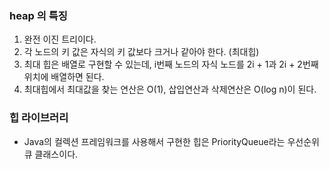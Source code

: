 ### heap 의 특징 
1. 완전 이진 트리이다. 
2. 각 노드의 키 값은 자식의 키 값보다 크거나 같아야 한다. (최대힙)
3. 최대 힙은 배열로 구현할 수 있는데, i번째 노드의 자식 노드를 2i + 1과 2i + 2번째 위치에 배열하면 된다. 
4. 최대힙에서 최대값을 찾는 연산은 O(1), 삽입연산과 삭제연산은 O(log n)이 된다. 

### 힙 라이브러리
- Java의 컬렉션 프레임워크를 사용해서 구현한 힙은 PriorityQueue라는 우선순위 큐 클래스이다.